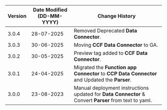 | **Version** | **Date Modified (DD-MM-YYYY)** | **Change History**                                                 |
|-------------|--------------------------------|--------------------------------------------------------------------|
| 3.0.4       | 28-07-2025                     | Removed Deprecated **Data Connector**. |
| 3.0.3       | 30-06-2025                     | Moving **CCF Data Connector** to GA. |
| 3.0.2       | 30-05-2025                     | Preview tag added to **CCF Data Connector**. |
| 3.0.1       | 24-04-2025                     | Migrated the **Function app Connector** to **CCP Data Connector** and Updated the **Parser**. |
| 3.0.0       | 23-08-2023                     | Manual deployment instructions updated for **Data Connector** & Convert **Parser** from text to yaml. |                                                                                                    
